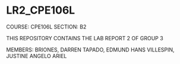 # LR2_CPE106L

COURSE: CPE106L
SECTION: B2

THIS REPOSITORY CONTAINS THE LAB REPORT 2 OF GROUP 3 

MEMBERS:
BRIONES, DARREN 
TAPADO, EDMUND HANS
VILLESPIN, JUSTINE ANGELO ARIEL

